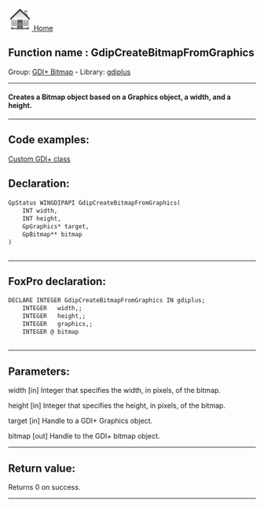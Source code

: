 [<img src="../../images/home.png"> Home ](https://github.com/VFPX/Win32API)  

## Function name : GdipCreateBitmapFromGraphics
Group: [GDI+ Bitmap](../../functions_group.md#GDIplus_Bitmap)  -  Library: [gdiplus](../../../libraries.md#gdiplus)  
***  


#### Creates a Bitmap object based on a Graphics object, a width, and a height.
***  


## Code examples:
[Custom GDI+ class](../../samples/sample_450.md)  

## Declaration:
```foxpro  
GpStatus WINGDIPAPI GdipCreateBitmapFromGraphics(
	INT width,
	INT height,
	GpGraphics* target,
	GpBitmap** bitmap
)
  
```  
***  


## FoxPro declaration:
```foxpro  
DECLARE INTEGER GdipCreateBitmapFromGraphics IN gdiplus;
	INTEGER   width,;
	INTEGER   height,;
	INTEGER   graphics,;
	INTEGER @ bitmap
  
```  
***  


## Parameters:
width
[in] Integer that specifies the width, in pixels, of the bitmap. 

height
[in] Integer that specifies the height, in pixels, of the bitmap. 

target
[in] Handle to a GDI+ Graphics object. 

bitmap
[out] Handle to the GDI+ bitmap object.  
***  


## Return value:
Returns 0 on success.  
***  

